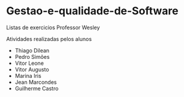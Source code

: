 # Gestao-e-qualidade-de-Software
Listas de exercicios Professor Wesley

Atividades realizadas pelos alunos
- Thiago Dilean
- Pedro Simões
- Vitor Leone
- Vitor Augusto
- Marina Iris
- Jean Marcondes 
- Guilherme Castro
